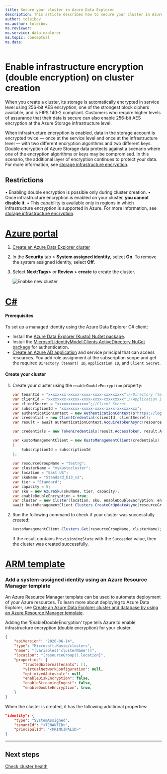 ```yaml
---
title: Secure your cluster in Azure Data Explorer
description: This article describes how to secure your cluster in Azure Data Explorer within the Azure portal.
author: toleibov
ms.author: toleibov
ms.reviewer: 
ms.service: data-explorer
ms.topic: conceptual
ms.date: 
---
```


# Enable infrastructure encryption (double encryption) on cluster creation
  
When you create a cluster, its storage is automatically encrypted in service level using 256-bit AES encryption, one of the strongest block ciphers available, and is FIPS 140-2 compliant. Customers who require higher levels of assurance that their data is secure can also enable 256-bit AES encryption at the Azure Storage infrastructure level. 

When infrastructure encryption is enabled, data in the storage account is encrypted twice — once at the service level and once at the infrastructure level — with two different encryption algorithms and two different keys. 
Double encryption of Azure Storage data protects against a scenario where one of the encryption algorithms or keys may be compromised. In this scenario, the additional layer of encryption continues to protect your data.
For more information, see [storage infrastructure encryption](https://docs.microsoft.com/en-us/azure/storage/common/infrastructure-encryption-enable). 

## Restrictions

•	Enabling double encryption is possible only during cluster creation.
•	Once infrastructure encryption is enabled on your cluster, **you cannot disable it**.
•	This capability is available only in regions in which infrastructure encryption is supported in Azure. For more information, see [storage infrastructure encryption](https://docs.microsoft.com/en-us/azure/storage/common/infrastructure-encryption-enable).

# [Azure portal](#tab/portal)

1. [Create an Azure Data Explorer cluster](create-cluster-database-portal.md#create-a-cluster) 
2. In the **Security** tab > **System assigned identity**, select **On**. To remove the system assigned identity, select **Off**.
3. Select **Next:Tags>** or **Review + create** to create the cluster.

    ![Enabke  new cluster](media/managed-identities/double-encryption-portal.png)


# [C#](#tab/c-sharp)

#### Prerequisites

To set up a managed identity using the Azure Data Explorer C# client:

* Install the [Azure Data Explorer (Kusto) NuGet package](https://www.nuget.org/packages/Microsoft.Azure.Management.Kusto/).
* Install the [Microsoft.IdentityModel.Clients.ActiveDirectory NuGet package](https://www.nuget.org/packages/Microsoft.IdentityModel.Clients.ActiveDirectory/) for authentication.
* [Create an Azure AD application](/azure/active-directory/develop/howto-create-service-principal-portal) and service principal that can access resources. You add role assignment at the subscription scope and get the required `Directory (tenant) ID`, `Application ID`, and `Client Secret`.

#### Create your cluster

1. Create your cluster using the `enableDoubleEncryption` property:

    ```csharp
    var tenantId = "xxxxxxxx-xxxxx-xxxx-xxxx-xxxxxxxxx";//Directory (tenant) ID
    var clientId = "xxxxxxxx-xxxxx-xxxx-xxxx-xxxxxxxxx";//Application ID
    var clientSecret = "xxxxxxxxxxxxxx";//Client Secret
    var subscriptionId = "xxxxxxxx-xxxxx-xxxx-xxxx-xxxxxxxxx";
    var authenticationContext = new AuthenticationContext($"https://login.windows.net/{tenantId}");
    var credential = new ClientCredential(clientId, clientSecret);
    var result = await authenticationContext.AcquireTokenAsync(resource: "https://management.core.windows.net/", clientCredential: credential);
    
    var credentials = new TokenCredentials(result.AccessToken, result.AccessTokenType);
    
    var kustoManagementClient = new KustoManagementClient(credentials)
    {
        SubscriptionId = subscriptionId
    };
                                                                                                    
    var resourceGroupName = "testrg";
    var clusterName = "mykustocluster";
    var location = "East US";
    var skuName = "Standard_D13_v2";
    var tier = "Standard";
    var capacity = 5;
    var sku = new AzureSku(skuName, tier, capacity);
    var enableDoubleEncryption = true;
    var cluster = new Cluster(location, sku, enableDoubleEncryption: enableDoubleEncryption);
    await kustoManagementClient.Clusters.CreateOrUpdateAsync(resourceGroupName, clusterName, cluster);
    ```
    
2. Run the following command to check if your cluster was successfully created:

    ```csharp
    kustoManagementClient.Clusters.Get(resourceGroupName, clusterName);
    ```

    If the result contains `ProvisioningState` with the `Succeeded` value, then the cluster was created successfully.


# [ARM template](#tab/arm)

### Add a system-assigned identity using an Azure Resource Manager template

An Azure Resource Manager template can be used to automate deployment of your Azure resources. To learn more about deploying to Azure Data Explorer, see [Create an Azure Data Explorer cluster and database by using an Azure Resource Manager template](create-cluster-database-resource-manager.md).

Adding the 'EnableDoubleEncryption' type tells Azure to enable infrastructure encryption (double encryption) for your cluster.

```json
{
    "apiVersion": "2020-06-14",
    "type": "Microsoft.Kusto/clusters",
    "name": "[variables('clusterName')]",
    "location": "[resourceGroup().location]",
    "properties": {
        "trustedExternalTenants": [],
        "virtualNetworkConfiguration": null,
        "optimizedAutoscale": null,
        "enableDiskEncryption": false,
        "enableStreamingIngest": false,
        "enableDoubleEncryption": true,
    }
}
```

When the cluster is created, it has the following additional properties:

```json
"identity": {
    "type": "SystemAssigned",
    "tenantId": "<TENANTID>",
    "principalId": "<PRINCIPALID>"
}
```

---

## Next steps

[Check cluster health](check-cluster-health.md)

